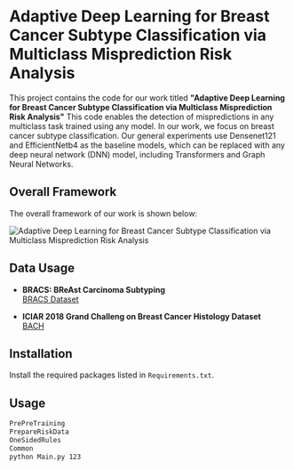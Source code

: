 # Adaptive Deep Learning for Breast Cancer Subtype Classification via Multiclass Misprediction Risk Analysis

This project contains the code for our work titled **"Adaptive Deep Learning for Breast Cancer Subtype Classification via Multiclass Misprediction Risk Analysis"** This code enables the detection of mispredictions in any multiclass task trained using any model. In our work, we focus on breast cancer subtype classification. Our general experiments use Densenet121 and EfficientNetb4 as the baseline models, which can be replaced with any deep neural network (DNN) model, including Transformers and Graph Neural Networks.


## Overall Framework
The overall framework of our work is shown below:

![Adaptive Deep Learning for Breast Cancer Subtype Classification via Multiclass Misprediction Risk Analysis
](Risk%20Model.png)




## Data Usage  

- **BRACS:  BReAst Carcinoma Subtyping**  
  [BRACS Dataset](https://www.bracs.icar.cnr.it/)  

- **ICIAR 2018 Grand Challeng on Breast Cancer Histology Dataset**  
  [BACH](https://iciar2018-challenge.grand-challenge.org/Dataset/)  



## Installation
Install the required packages listed in `Requirements.txt`.

## Usage
```bash
PrePreTraining
PrepareRiskData
OneSidedRules
Common
python Main.py 123
